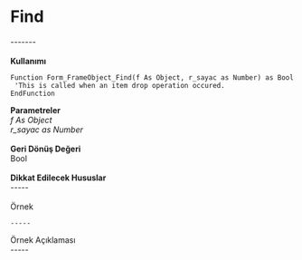 # Find

\-------\
\
**Kullanımı**

```
Function Form_FrameObject_Find(f As Object, r_sayac as Number) as Bool
 'This is called when an item drop operation occured.
EndFunction
```

**Parametreler**\
_f As Object_\
_r\_sayac as Number_\
\
**Geri Dönüş Değeri**\
Bool\
\
**Dikkat Edilecek Hususlar**\
\-----\
\
Örnek

```
-----
```

Örnek Açıklaması\
\-----
